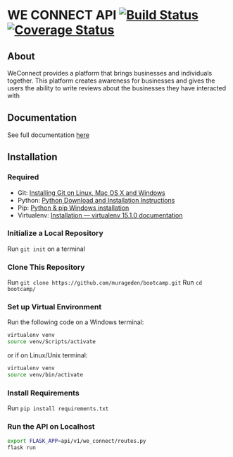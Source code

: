 # WE CONNECT API [![Build Status](https://travis-ci.org/murageden/bootcamp.svg?branch=Flask-API)](https://travis-ci.org/murageden/bootcamp) [![Coverage Status](https://coveralls.io/repos/github/murageden/bootcamp/badge.svg?branch=Flask-API)](https://coveralls.io/github/murageden/bootcamp?branch=Flask-API)

## About
WeConnect provides a platform that brings businesses and individuals together. This platform creates awareness for businesses and gives the users the ability to write reviews about the businesses they have interacted with


## Documentation
See full documentation [here](https://weconnnect.docs.apiary.io/)


## Installation
### Required
* Git: [Installing Git on Linux, Mac OS X and Windows](https://gist.github.com/derhuerst/1b15ff4652a867391f03)
* Python: [Python Download and Installation Instructions](https://www.ics.uci.edu/~pattis/common/handouts/pythoneclipsejava/python.html)
* Pip: [Python & pip Windows installation](https://github.com/BurntSushi/nfldb/wiki/Python-&-pip-Windows-installation)
* Virtualenv: [Installation — virtualenv 15.1.0 documentation](https://virtualenv.pypa.io/en/stable/installation/)


### Initialize a Local Repository
Run `git init` on a terminal


### Clone This Repository
Run `git clone https://github.com/murageden/bootcamp.git`
Run `cd bootcamp/`


### Set up Virtual Environment
Run the following code on a Windows terminal:

```bash
virtualenv venv
source venv/Scripts/activate
```
or if on Linux/Unix terminal:

```bash
virtualenv venv
source venv/bin/activate
```


### Install Requirements
Run `pip install requirements.txt`


### Run the API on Localhost
```bash
export FLASK_APP=api/v1/we_connect/routes.py
flask run
```